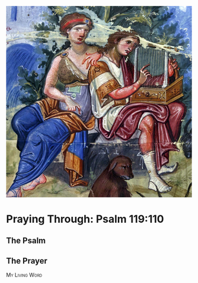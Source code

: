<img class="intro-right" src="art-paris-psalter.jpg">

<style>
  li {list-style-type: none;}
  p + ul {
    margin-top: -18px;
}
</style>

# Praying Through: Psalm 119:110

## The Psalm

## The Prayer

<div style="font-variant: small-caps;">
My Living Word
</div>
